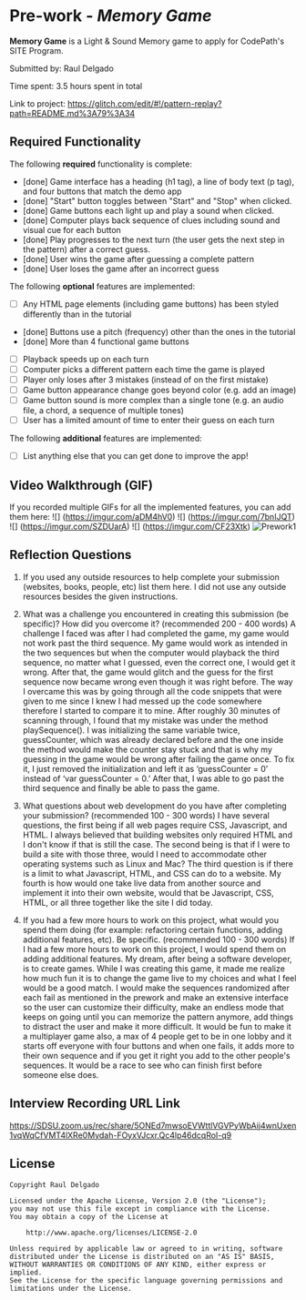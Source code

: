 # Pre-work - *Memory Game*

**Memory Game** is a Light & Sound Memory game to apply for CodePath's SITE Program. 

Submitted by: Raul Delgado

Time spent: 3.5 hours spent in total

Link to project: https://glitch.com/edit/#!/pattern-replay?path=README.md%3A79%3A34

## Required Functionality

The following **required** functionality is complete:

* [done] Game interface has a heading (h1 tag), a line of body text (p tag), and four buttons that match the demo app
* [done] "Start" button toggles between "Start" and "Stop" when clicked. 
* [done] Game buttons each light up and play a sound when clicked. 
* [done] Computer plays back sequence of clues including sound and visual cue for each button
* [done] Play progresses to the next turn (the user gets the next step in the pattern) after a correct guess. 
* [done] User wins the game after guessing a complete pattern
* [done] User loses the game after an incorrect guess

The following **optional** features are implemented:

* [ ] Any HTML page elements (including game buttons) has been styled differently than in the tutorial
* [done] Buttons use a pitch (frequency) other than the ones in the tutorial
* [done] More than 4 functional game buttons
* [ ] Playback speeds up on each turn
* [ ] Computer picks a different pattern each time the game is played
* [ ] Player only loses after 3 mistakes (instead of on the first mistake)
* [ ] Game button appearance change goes beyond color (e.g. add an image)
* [ ] Game button sound is more complex than a single tone (e.g. an audio file, a chord, a sequence of multiple tones)
* [ ] User has a limited amount of time to enter their guess on each turn

The following **additional** features are implemented:

- [ ] List anything else that you can get done to improve the app!

## Video Walkthrough (GIF)

If you recorded multiple GIFs for all the implemented features, you can add them here:
![] (https://imgur.com/aDM4hV0)
![] (https://imgur.com/7bnIJQT)
![] (https://imgur.com/SZDUarA)
![] (https://imgur.com/CF23Xtk)
![Prework1](https://user-images.githubusercontent.com/82544098/160904563-c3676255-0150-4594-a7b2-5d17a99d88df.gif)


## Reflection Questions
1. If you used any outside resources to help complete your submission (websites, books, people, etc) list them here. 
I did not use any outside resources besides the given instructions.

2. What was a challenge you encountered in creating this submission (be specific)? How did you overcome it? (recommended 200 - 400 words) 
A challenge I faced was after I had completed the game, my game would not work past the third sequence. My game would work as intended in the two sequences but when the computer would playback the third sequence, no matter what I guessed, even the correct one, I would get it wrong. After that, the game would glitch and the guess for the first sequence now became wrong even though it was right before. The way I overcame this was by going through all the code snippets that were given to me since I knew I had messed up the code somewhere therefore I started to compare it to mine. After roughly 30 minutes of scanning through, I found that my mistake was under the method playSequence(). I was initializing the same variable twice, guessCounter, which was already declared before and the one inside the method would make the counter stay stuck and that is why my guessing in the game would be wrong after failing the game once. To fix it, I just removed the initialization and left it as ‘guessCounter = 0’ instead of ‘var guessCounter = 0.’ After that, I was able to go past the third sequence and finally be able to pass the game.
3. What questions about web development do you have after completing your submission? (recommended 100 - 300 words) 
I have several questions, the first being if all web pages require CSS, Javascript, and HTML. I always believed that building websites only required HTML and I don't know if that is still the case. The second being is that if I were to build a site with those three, would I need to accommodate other operating systems such as Linux and Mac? The third question is if there is a limit to what Javascript, HTML, and CSS can do to a website. My fourth is how would one take live data from another source and implement it into their own website, would that be Javascript, CSS, HTML, or all three together like the site I did today.
4. If you had a few more hours to work on this project, what would you spend them doing (for example: refactoring certain functions, adding additional features, etc). Be specific. (recommended 100 - 300 words) 
If I had a few more hours to work on this project, I would spend them on adding additional features. My dream, after being a software developer, is to create games. While I was creating this game, it made me realize how much fun it is to change the game live to my choices and what I feel would be a good match. I would make the sequences randomized after each fail as mentioned in the prework and make an extensive interface so the user can customize their difficulty, make an endless mode that keeps on going until you can memorize the pattern anymore, add things to distract the user and make it more difficult. It would be fun to make it a multiplayer game also, a max of 4 people get to be in one lobby and it starts off everyone with four buttons and when one fails, it adds more to their own sequence and if you get it right you add to the other people's sequences. It would be a race to see who can finish first before someone else does.



## Interview Recording URL Link

https://SDSU.zoom.us/rec/share/5ONEd7mwsoEVWttlVGVPyWbAij4wnUxen1vqWqCfVMT4lXRe0Mydah-FOyxVJcxr.Qc4lp46dcqRoI-q9


## License

    Copyright Raul Delgado

    Licensed under the Apache License, Version 2.0 (the "License");
    you may not use this file except in compliance with the License.
    You may obtain a copy of the License at

        http://www.apache.org/licenses/LICENSE-2.0

    Unless required by applicable law or agreed to in writing, software
    distributed under the License is distributed on an "AS IS" BASIS,
    WITHOUT WARRANTIES OR CONDITIONS OF ANY KIND, either express or implied.
    See the License for the specific language governing permissions and
    limitations under the License.
